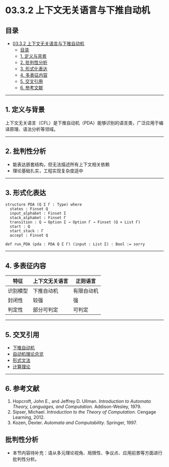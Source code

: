 # 03.3.2 上下文无关语言与下推自动机

## 目录

- [03.3.2 上下文无关语言与下推自动机](#0332-上下文无关语言与下推自动机)
  - [目录](#目录)
  - [1. 定义与背景](#1-定义与背景)
  - [2. 批判性分析](#2-批判性分析)
  - [3. 形式化表达](#3-形式化表达)
  - [4. 多表征内容](#4-多表征内容)
  - [5. 交叉引用](#5-交叉引用)
  - [6. 参考文献](#6-参考文献)

---

## 1. 定义与背景

上下文无关语言（CFL）是下推自动机（PDA）能够识别的语言类，广泛应用于编译原理、语法分析等领域。

---

## 2. 批判性分析

- 能表达嵌套结构，但无法描述所有上下文相关依赖
- 理论基础扎实，工程实现复杂度适中

---

## 3. 形式化表达

```lean
structure PDA (Q Σ Γ : Type) where
  states : Finset Q
  input_alphabet : Finset Σ
  stack_alphabet : Finset Γ
  transition : Q → Option Σ → Option Γ → Finset (Q × List Γ)
  start : Q
  start_stack : Γ
  accept : Finset Q

def run_PDA (pda : PDA Q Σ Γ) (input : List Σ) : Bool := sorry
```

---

## 4. 多表征内容

| 特征 | 上下文无关语言 | 正则语言 |
|------|----------------|----------|
| 识别模型 | 下推自动机 | 有限自动机 |
| 封闭性 | 较强 | 强 |
| 判定性 | 部分可判定 | 可判定 |

---

## 5. 交叉引用

- [下推自动机](../01_Automata_Theory/03.1.2_Pushdown_Automata.md)
- [自动机理论总览](README.md)
- [形式文法](../03.2_Formal_Grammars.md)
- [计算理论](README.md)

---

## 6. 参考文献

1. Hopcroft, John E., and Jeffrey D. Ullman. *Introduction to Automata Theory, Languages, and Computation*. Addison-Wesley, 1979.
2. Sipser, Michael. *Introduction to the Theory of Computation*. Cengage Learning, 2012.
3. Kozen, Dexter. *Automata and Computability*. Springer, 1997.


## 批判性分析

- 本节内容待补充：请从多元理论视角、局限性、争议点、应用前景等方面进行批判性分析。
